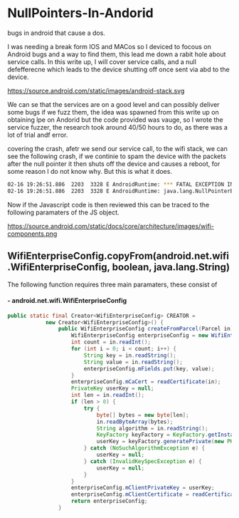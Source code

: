 # NullPointers-In-Andorid
bugs in android that cause a dos. 

I was needing a break form IOS and MACos so I deviced to focous on Android  bugs and a way to find them, this lead me down a rabit hole about service calls. In this write up, I will cover service calls, and a null defefferecne which leads to the device shutting off once sent via abd to the device. 

https://source.android.com/static/images/android-stack.svg 

We can se that the services are on a good level and can possibly deliver some bugs if we fuzz them, the idea was spawned from this write up on obtaining lpe on Andorid but the code provided was vauge, so I wrote the service fuzzer, the research took around 40/50 hours to do, as there was a lot of trial andf error. 






covering the crash, afetr we send our service call, to the wifi stack, we can see the following crash, if we continie to spam the device with the packets after the null pointer it then shuts off the device and causes a reboot, for some reason I do not know why. But this is what it does. 

```bash 
02-16 19:26:51.886  2203  3328 E AndroidRuntime: *** FATAL EXCEPTION IN SYSTEM PROCESS: WifiHandlerThread
02-16 19:26:51.886  2203  3328 E AndroidRuntime: java.lang.NullPointerException: Attempt to read from field 'java.util.HashMap android.net.wifi.WifiEnterpriseConfig.mFields' on a null object reference in method 'void android.net.wifi.WifiEnterpriseConfig.copyFrom(android.net.wifi.WifiEnterpriseConfig, boolean, java.lang.String)
```
Now if the Javascript code is then reviewed this can be traced to the following paramaters of the JS object. 

https://source.android.com/static/docs/core/architecture/images/wifi-components.png
##  WifiEnterpriseConfig.copyFrom(android.net.wifi.WifiEnterpriseConfig, boolean, java.lang.String)

The following function requires three main paramaters, these consist of

#### - android.net.wifi.WifiEnterpriseConfig






```Java 
public static final Creator<WifiEnterpriseConfig> CREATOR =
            new Creator<WifiEnterpriseConfig>() {
                public WifiEnterpriseConfig createFromParcel(Parcel in) {
                    WifiEnterpriseConfig enterpriseConfig = new WifiEnterpriseConfig();
                    int count = in.readInt();
                    for (int i = 0; i < count; i++) {
                        String key = in.readString();
                        String value = in.readString();
                        enterpriseConfig.mFields.put(key, value);
                    }
                    enterpriseConfig.mCaCert = readCertificate(in);
                    PrivateKey userKey = null;
                    int len = in.readInt();
                    if (len > 0) {
                        try {
                            byte[] bytes = new byte[len];
                            in.readByteArray(bytes);
                            String algorithm = in.readString();
                            KeyFactory keyFactory = KeyFactory.getInstance(algorithm);
                            userKey = keyFactory.generatePrivate(new PKCS8EncodedKeySpec(bytes));
                        } catch (NoSuchAlgorithmException e) {
                            userKey = null;
                        } catch (InvalidKeySpecException e) {
                            userKey = null;
                        }
                    }
                    enterpriseConfig.mClientPrivateKey = userKey;
                    enterpriseConfig.mClientCertificate = readCertificate(in);
                    return enterpriseConfig;
                }

```
